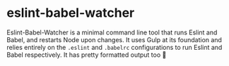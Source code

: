 # eslint-babel-watcher
Eslint-Babel-Watcher is a minimal command line tool that runs Eslint and Babel, and restarts Node upon changes. 
It uses Gulp at its foundation and relies entirely on the `.eslint` and `.babelrc` configurations to run Eslint and Babel respectively. It has pretty formatted output too 🤡
